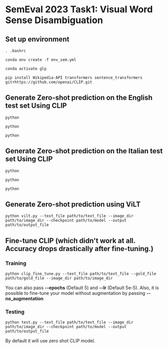 # SemEval 2023 Task1: Visual Word Sense Disambiguation

## Set up environment


```
. .bashrc

conda env create -f env_sem.yml

conda activate glp

pip install Wikipedia-API transformers sentence_transformers git+https://github.com/openai/CLIP.git
```

## Generate Zero-shot prediction on the English test set Using CLIP


```
python 

python

python
```

## Generate Zero-shot prediction on the Italian test set Using CLIP


```
python 

python

python
```

## Generate Zero-shot prediction using ViLT

```
python vilt.py --text_file path/to/text_file --image_dir path/to/image_dir --checkpoint path/to/model --output path/to/output_file

```

## Fine-tune CLIP (which didn't work at all. Accuracy drops drastically after fine-tuning.)
### Training
```
python clip_fine_tune.py --text_file path/to/text_file --gold_file path/to/gold_file --image_dir path/to/image_dir 

```
You can also pass **--epochs** (Default 5) and **--lr** (Default 5e-5). Also, it is possible to fine-tune your model without augmentation by passing **--no_augmentation**

### Testing

```
python test.py --text_file path/to/text_file --image_dir path/to/image_dir --checkpoint path/to/model --output path/to/output_file

```
By default it will use zero shot CLIP model.




